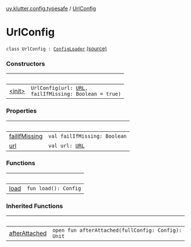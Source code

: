 [uy.klutter.config.typesafe](../index.md) / [UrlConfig](.)


# UrlConfig
<code>class UrlConfig : [ConfigLoader](../-config-loader/index.md)</code> [(source)](https://github.com/kohesive/klutter/blob/master/config-typesafe-jdk6/src/main/kotlin/uy/klutter/config/typesafe/ConfigLoading.kt#L143)<br/>


### Constructors

|&nbsp;|&nbsp;|
|---|---|
| [&lt;init&gt;](-init-.md) | <code>UrlConfig(url: [URL](http://docs.oracle.com/javase/6/docs/api/java/net/URL.html), failIfMissing: Boolean = true)</code><br/> |

### Properties

|&nbsp;|&nbsp;|
|---|---|
| [failIfMissing](fail-if-missing.md) | <code>val failIfMissing: Boolean</code><br/> |
| [url](url.md) | <code>val url: [URL](http://docs.oracle.com/javase/6/docs/api/java/net/URL.html)</code><br/> |

### Functions

|&nbsp;|&nbsp;|
|---|---|
| [load](load.md) | <code>fun load(): Config</code><br/> |

### Inherited Functions

|&nbsp;|&nbsp;|
|---|---|
| [afterAttached](../-config-loader/after-attached.md) | <code>open fun afterAttached(fullConfig: Config): Unit</code><br/> |
